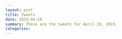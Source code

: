 ```yaml
---
layout: post
title: Tweets
date: 2019-04-19
summary: These are the tweets for April 19, 2019.
categories:
---
```


